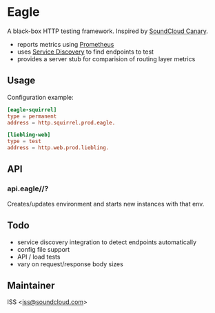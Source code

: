 # Eagle

A black-box HTTP testing framework. Inspired by [SoundCloud Canary][1].

  * reports metrics using [Prometheus][2]
  * uses [Service Discovery][3] to find endpoints to test
  * provides a server stub for comparision of routing layer metrics

## Usage

Configuration example:

```toml
[eagle-squirrel]
type = permanent
address = http.squirrel.prod.eagle.

[liebling-web]
type = test
address = http.web.prod.liebling.
```

## API

### api.eagle/<type>/<name>?<params>

Creates/updates environment and starts new instances with that env.

## Todo

  * service discovery integration to detect endpoints automatically
  * config file support
  * API / load tests
  * vary on request/response body sizes

## Maintainer

ISS <[iss@soundcloud.com](mailto:iss@soundcloud.com)>

[1]: https://github.com/soundcloud/canary
[2]: https://github.com/prometheus/prometheus
[3]: http://go/service-discovery
